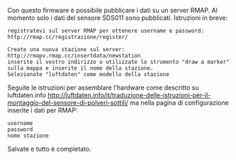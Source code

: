 Con questo firmware è possibile pubblicare i dati su un server RMAP.
Al momento solo i dati del sensore SDS011 sono pubblicati.
Istruzioni in breve:

    registratevi sul server RMAP per ottenere username e password:
    http://rmap.cc/registrazione/register/

    Create una nuova stazione sul server:
    http://rmapv.rmap.cc/insertdata/newstation
    inserite il vostro indirizzo o utilizzate lo strumento "draw a marker" sulla mappa e inserite il nome della stazione.
    Selezionate "luftdaten" come modello della stazione

Seguite le istruzioni per assemblare l'hardware come descritto su luftdaten.info
http://luftdaten.info/it/traduzione-delle-istruzioni-per-il-montaggio-del-sensore-di-polveri-sottili/
ma nella pagina di configurazione inserite i dati per RMAP:

    username
    password
    nome stazione

Salvate e tutto è completato.

